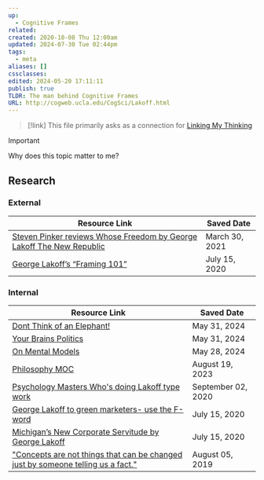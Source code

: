```yaml
---
up:
  - Cognitive Frames
related: 
created: 2020-10-08 Thu 12:00am
updated: 2024-07-30 Tue 02:44pm
tags:
  - meta
aliases: []
cssclasses: 
edited: 2024-05-20 17:11:11
publish: true
TLDR: The man behind Cognitive Frames
URL: http://cogweb.ucla.edu/CogSci/Lakoff.html
---
```


> [!link]
> This file primarily asks as a connection for [Linking My Thinking](LYT%20and%20PKM%20Theory%20Log.md)

> [!important]
> Why does this topic matter to me?

## Research

### External

| Resource Link                                                                                                                                                           | Saved Date     |
| ----------------------------------------------------------------------------------------------------------------------------------------------------------------------- | -------------- |
| [Steven Pinker reviews Whose Freedom by George Lakoff  The New Republic](Steven%20Pinker%20reviews%20Whose%20Freedom%20by%20George%20Lakoff%20%20The%20New%20Republic.md) | March 30, 2021 |
| [George Lakoff’s “Framing 101”](George%20Lakoff%E2%80%99s%20%E2%80%9CFraming%20101%E2%80%9D.md)                                                                                   | July 15, 2020  |


### Internal

| Resource Link                                                                                                                                                                                | Saved Date         |
| -------------------------------------------------------------------------------------------------------------------------------------------------------------------------------------------- | ------------------ |
| [Dont Think of an Elephant!](Dont%20Think%20of%20an%20Elephant!.md)                                                                                                                 | May 31, 2024       |
| [Your Brains Politics](Your%20Brains%20Politics.md)                                                                                                                             | May 31, 2024       |
| [On Mental Models](On%20Mental%20Models.md)                                                                                                                                   | May 28, 2024       |
| [Philosophy MOC](Philosophy%20MOC.md)                                                                                                                                                   | August 19, 2023    |
| [Psychology Masters  Who's doing Lakoff type work](Psychology%20Masters%20%20Who's%20doing%20Lakoff%20type%20work.md)                                                                 | September 02, 2020 |
| [George Lakoff to green marketers- use the F-word](George%20Lakoff%20to%20green%20marketers-%20use%20the%20F-word.md)                                                                  | July 15, 2020      |
| [Michigan’s New Corporate Servitude by George Lakoff](Michigan%E2%80%99s%20New%20Corporate%20Servitude%20by%20George%20Lakoff.md)                                                           | July 15, 2020      |
| ["Concepts are not things that can be changed just by someone telling us a fact."](%22Concepts%20are%20not%20things%20that%20can%20be%20changed%20just%20by%20someone%20telling%20us%20a%20fact.%22.md) | August 05, 2019    |

